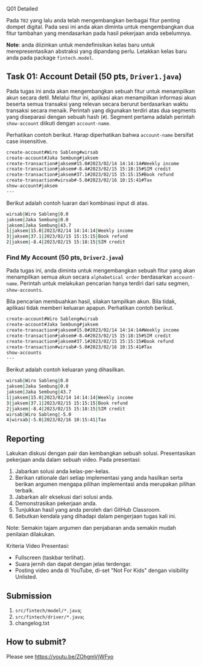 Q01 Detailed

Pada ```T02``` yang lalu anda telah mengembangkan berbagai fitur penting dompet digital. Pada sesi ini anda akan diminta untuk mengembangkan dua fitur tambahan yang mendasarkan pada hasil pekerjaan anda sebelumnya.

**Note**: anda diizinkan untuk mendefinisikan kelas baru untuk merepresentasikan abstraksi yang dipandang perlu. Letakkan kelas baru anda pada package ```fintech.model```.

## Task 01: Account Detail (50 pts, ```Driver1.java```)

Pada tugas ini anda akan mengembangkan sebuah fitur untuk menampilkan akun secara detil. Melalui fitur ini, aplikasi akan menampilkan informasi akun beserta semua transaksi yang relevan secara berurut berdasarkan waktu transaksi secara menaik. Perintah yang digunakan terdiri atas dua segments yang diseparasi dengan sebuah hash (```#```). Segment pertama adalah perintah ```show-account``` diikuti dengan ```account-name```.

Perhatikan contoh berikut. Harap diperhatikan bahwa ```account-name``` bersifat case insensitive.

```bash
create-account#Wiro Sableng#wirsab
create-account#Jaka Sembung#jaksem
create-transaction#jaksem#15.0#2023/02/14 14:14:14#Weekly income
create-transaction#jaksem#-8.4#2023/02/15 15:18:15#SIM credit
create-transaction#jaksem#37.1#2023/02/15 15:15:15#Book refund
create-transaction#wirsab#-5.0#2023/02/16 10:15:41#Tax
show-account#jaksem
---

```

Berikut adalah contoh luaran dari kombinasi input di atas.

```bash
wirsab|Wiro Sableng|0.0
jaksem|Jaka Sembung|0.0
jaksem|Jaka Sembung|43.7
1|jaksem|15.0|2023/02/14 14:14:14|Weekly income
3|jaksem|37.1|2023/02/15 15:15:15|Book refund
2|jaksem|-8.4|2023/02/15 15:18:15|SIM credit

```

### Find My Account (50 pts, ```Driver2.java```)

Pada tugas ini, anda diminta untuk mengembangkan sebuah fitur yang akan menampilkan semua akun secara ```alphabetical order``` berdasarkan ```account-name```. Perintah untuk melakukan pencarian hanya terdiri dari satu segmen, ```show-accounts```.

Bila pencarian membuahkan hasil, silakan tampilkan akun. Bila tidak, aplikasi tidak memberi keluaran apapun. Perhatikan contoh berikut.

```bash
create-account#Wiro Sableng#wirsab
create-account#Jaka Sembung#jaksem
create-transaction#jaksem#15.0#2023/02/14 14:14:14#Weekly income
create-transaction#jaksem#-8.4#2023/02/15 15:18:15#SIM credit
create-transaction#jaksem#37.1#2023/02/15 15:15:15#Book refund
create-transaction#wirsab#-5.0#2023/02/16 10:15:41#Tax
show-accounts
---

```

Berikut adalah contoh keluaran yang dihasilkan.

```bash
wirsab|Wiro Sableng|0.0
jaksem|Jaka Sembung|0.0
jaksem|Jaka Sembung|43.7
1|jaksem|15.0|2023/02/14 14:14:14|Weekly income
3|jaksem|37.1|2023/02/15 15:15:15|Book refund
2|jaksem|-8.4|2023/02/15 15:18:15|SIM credit
wirsab|Wiro Sableng|-5.0
4|wirsab|-5.0|2023/02/16 10:15:41|Tax

```

## Reporting
Lakukan diskusi dengan pair dan kembangkan sebuah solusi. Presentasikan pekerjaan anda dalam sebuah video. Pada presentasi:
1. Jabarkan solusi anda kelas-per-kelas.
2. Berikan rationale dari setiap implementasi yang anda hasilkan serta berikan argumen mengapa pilihan implementasi anda merupakan pilihan terbaik.
3. Jabarkan alir eksekusi dari solusi anda.
4. Demonstrasikan pekerjaan anda.
5. Tunjukkan hasil yang anda peroleh dari GitHub Classroom.
6. Sebutkan kendala yang dihadapi dalam pengerjaan tugas kali ini.

Note: Semakin tajam argumen dan penjabaran anda semakin mudah penilaian dilakukan.

Kriteria Video Presentasi:
+ Fullscreen (taskbar terlihat).
+ Suara jernih dan dapat dengan jelas terdengar.
+ Posting video anda di YouTube, di-set "Not For Kids" dengan visibility Unlisted.

## Submission
1. ```src/fintech/model/*.java```;
2. ```src/fintech/driver/*.java```;
3. changelog.txt

## How to submit?
Please see https://youtu.be/ZOhgmVjWFyo
